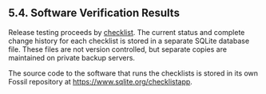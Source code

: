 ## 5\.4\. Software Verification Results



Release testing proceeds by [checklist](testing.html#cklist). The current status and
complete change history for each checklist is stored in a separate
SQLite database file. These files are not version controlled, but
separate copies are maintained on private backup servers.



The source code to the software that runs the checklists is stored
in its own Fossil repository at <https://www.sqlite.org/checklistapp>.




